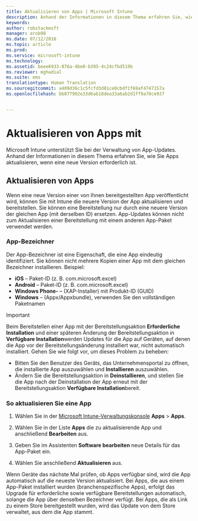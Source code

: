 ```yaml
---
title: Aktualisieren von Apps | Microsoft Intune
description: Anhand der Informationen in diesem Thema erfahren Sie, wie Sie Apps aktualisieren, wenn eine neue Version erforderlich ist.
keywords: 
author: robstackmsft
manager: arob98
ms.date: 07/12/2016
ms.topic: article
ms.prod: 
ms.service: microsoft-intune
ms.technology: 
ms.assetid: beee6933-876a-4be0-b395-4c24cfbd519b
ms.reviewer: mghadial
ms.suite: ems
translationtype: Human Translation
ms.sourcegitcommit: a409d36c1c5fcfd3d81ce0cbdf1f69af4747157a
ms.openlocfilehash: bb077902e33d6ab18dea33a6ab2d1ff9a70ce937


---
```


# Aktualisieren von Apps mit 
Microsoft Intune unterstützt Sie bei der Verwaltung von App-Updates. Anhand der Informationen in diesem Thema erfahren Sie, wie Sie Apps aktualisieren, wenn eine neue Version erforderlich ist.

## Aktualisieren von Apps
Wenn eine neue Version einer von Ihnen bereitgestellten App veröffentlicht wird, können Sie mit Intune die neuere Version der App aktualisieren und bereitstellen. Sie können eine Bereitstellung nur durch eine neuere Version der gleichen App (mit derselben ID) ersetzen. App-Updates können nicht zum Aktualisieren einer Bereitstellung mit einem anderen App-Paket verwendet werden.

### App-Bezeichner
Der App-Bezeichner ist eine Eigenschaft, die eine App eindeutig identifiziert. Sie können nicht mehrere Kopien einer App mit dem gleichen Bezeichner installieren. Beispiel:

- **iOS** – Paket-ID (z. B. com.microsoft.excel)
- **Android** – Paket-ID (z. B. com.microsoft.excel)
- **Windows Phone-** – (XAP-Installer) mit Produkt-ID (GUID)
- **Windows** – (Appx/Appxbundle), verwenden Sie den vollständigen Paketnamen



> [!IMPORTANT]
> Beim Bereitstellen einer App mit der Bereitstellungsaktion **Erforderliche Installation** und einer späteren Änderung der Bereitstellungsaktion in **Verfügbare Installation**werden Updates für die App auf Geräten, auf denen die App vor der Bereitstellungsänderung installiert war, nicht automatisch installiert. Gehen Sie wie folgt vor, um dieses Problem zu beheben:
> 
> -   Bitten Sie den Benutzer des Geräts, das Unternehmensportal zu öffnen, die installierte App auszuwählen und **Installieren** auszuwählen.
> -   Ändern Sie die Bereitstellungsaktion in **Deinstallieren**, und stellen Sie die App nach der Deinstallation der App erneut mit der Bereitstellungsaktion **Verfügbare Installation**bereit.

### So aktualisieren Sie eine App

1.  Wählen Sie in der [Microsoft Intune-Verwaltungskonsole](https://manage.microsoft.com) **Apps** &gt; **Apps**.

2.  Wählen Sie in der Liste **Apps** die zu aktualisierende App und anschließend **Bearbeiten** aus.

3.  Geben Sie im Assistenten **Software bearbeiten** neue Details für das App-Paket ein.

4.  Wählen Sie anschließend **Aktualisieren** aus.

Wenn Geräte das nächste Mal prüfen, ob Apps verfügbar sind, wird die App automatisch auf die neueste Version aktualisiert.
Bei Apps, die aus einem App-Paket installiert wurden (branchenspezifische Apps), erfolgt das Upgrade für erforderliche sowie verfügbare Bereitstellungen automatisch, solange die App über denselben Bezeichner verfügt.
Bei Apps, die als Link zu einem Store bereitgestellt wurden, wird das Update von dem Store verwaltet, aus dem die App stammt.






<!--HONumber=Jul16_HO3-->


